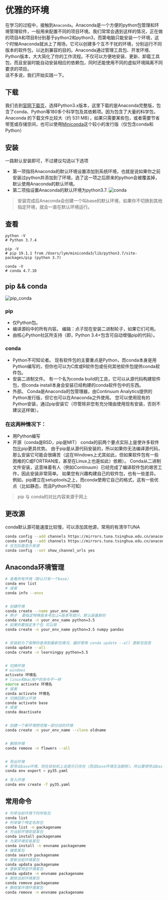 # 优雅的环境 <Badge text="强烈推荐"/>
在学习的过程中，接触到`Anaconda`。Anaconda是一个方便的python包管理和环境管理软件，一般用来配置不同的项目环境。我们常常会遇到这样的情况，正在做的项目A和项目B分别基于python2和python3，而第电脑只能安装一个环境，这个时候Anaconda就派上了用场，它可以创建多个互不干扰的环境，分别运行不同版本的软件包，以达到兼容的目的。Anaconda通过管理工具包、开发环境、Python版本，大大简化了你的工作流程。不仅可以方便地安装、更新、卸载工具包，而且安装时能自动安装相应的依赖包，同时还能使用不同的虚拟环境隔离不同要求的项目。  
话不多说，我们开始实践一下。

## 下载
我们去到[官网下载页](https://www.anaconda.com/distribution/)，选择Python3.x版本，这里下载的是Anaconda完整版，包含了conda、Python等180多个科学包及其依赖项。因为包含了大量的科学包，Anaconda 的下载文件比较大（约 531 MB），如果只需要某些包，或者需要节省带宽或存储空间，也可以使用[Miniconda](https://docs.conda.io/en/latest/miniconda.html)这个较小的发行版（仅包含conda和 Python）

## 安装
一路默认安装即可，不过建议勾选以下选项  
- 第一项指将Anaconda的默认环境设置添加到系统环境，也就是说如果你之前安装过python并添加到了环境，选了这一项之后原来的python会被覆盖掉，默认使用Anaconda的默认环境。
- 第二项指设置Anaconda的默认环境为python3.7.
![conda](http://qiniu.84dd.xyz/python/conda_add_path.png!84dd)
> 安装完成后Anaconda会创建一个叫base的默认环境，如果你不切换到其他指定环境，就会一直在默认环境运行。

## 查看
```
python -V
# Python 3.7.4

pip -V
# pip 19.1.1 from /Users/lym/miniconda3/lib/python3.7/site-packages/pip (python 3.7)

conda -V
# conda 4.7.10
```

## pip && conda
![pip_conda](http://qiniu.84dd.xyz/python/pip_conda.webp!84dd)
### pip
- 仅Python包。
- 编译源码中的所有内容。 编辑：点子现在安装二进制轮子，如果它们可用。
- 由核心Python社区所支持（即，Python 3.4+包含可自动增强pip的代码）。
### conda
- Python不可知论者。 现有软件包的主要重点是Python，而conda本身是用Python编写的，但你也可以为C库或R软件包或任何其他软件包提供conda软件包。
- 安装二进制文件。 有一个名为conda build的工具，它可以从源代码构建软件包，但conda install本身会安装已经构建的conda软件包中的东西。
- 外部。 Conda是Anaconda的包管理器，由Continuum Analytics提供的Python发行版，但它也可以在Anaconda之外使用。 您可以使用现有的Python安装，通过pip安装它（尽管除非您有充分理由使用现有安装，否则不建议这样做）。
### 在这两种情况下：
- 用Python编写
- 开源（conda是BSD，pip是MIT）
conda的前两个要点实际上是使许多软件包比pip更具优势。 由于pip是从源代码安装的，所以如果你无法编译源代码，那么安装它可能会很痛苦（这在Windows上尤其如此，但如果软件包有一些困难的C或FORTRAN库，甚至在Linux上也是如此）依赖）。 Conda从二进制文件安装，这意味着有人（例如Continuum）已经完成了编译软件包的艰苦工作，因此安装非常简单。
如果您有兴趣构建自己的软件包，也有一些差异。 例如，pip建立在setuptools之上，而conda使用它自己的格式，这有一些优点（比如静态，而且Python不可知）
> pip 与 conda的对比内容来源于网上

## 更改源
conda默认源可能速度比较慢，可以添加其他源，常用的有清华TUNA
```sh
conda config --add channels https://mirrors.tuna.tsinghua.edu.cn/anaconda/pkgs/free/
conda config --add channels https://mirrors.tuna.tsinghua.edu.cn/anaconda/pkgs/main/
# 在包后面显示来源
conda config --set show_channel_urls yes
```

## Anaconda环境管理
```sh
# 查看所有环境（默认只有一个base）
conda env list
# 或者
conda info --envs


# 创建环境
conda create --name your_env_name
# 例子  要指定特殊版本号加上=版本号就行，默认是最新的
conda create -n your_env_name python=3.5
# 如果你要指定多个包 可以用
conda create -n your_env_name python=3.5 numpy pandas


# 安装前为了保障你查询到最新包情况，最好使用 conda update --all 更新包信息
conda update --all
conda create -n learningpy python=3.5


# 切换环境
# windows
activate 环境名
# linux和mac用户的命令不一样
source activate 环境名
# 或者
conda activate 环境名
# 切换回默认环境
conda activate base
# 或者
conda deactivate


# 创建一个新环境想克隆一部分旧的环境
conda create -n your_env_name --clone oldname


# 删除环境
conda remove -n flowers --all


# 导出环境 
# 若导出base环境，则在目标机上会提示已存在（而且base环境无法删除）。所以要想导出base，最好先复制一下，再导出复制品
conda env export > py35.yaml

# 导入环境
conda env create -f py35.yaml
```

## 常用命令
```sh
# 列举当前环境下的所有包
conda list
# 列举某个特定名称包
conda list -n packagename
# 为当前环境安装某包
conda install packagename
# 为某环境安装某包
conda install -n envname packagename
# 搜索某包
conda search packagename
# 更新当前环境某包
conda updata packagename
# 更新某特定环境某包
conda update -n envname packagename
# 删除当前环境某包
conda remove packagename
# 删除某环境环境某包
conda remove -n envname packagename
```